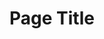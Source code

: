 ---
layout: layout.11ty.js
title: Page Title
sections:

  - type: "landing"
    content:
      id:
      background: "/bg.jpg"
      title: PHILIPPE BORDONNET
      subTitle: Philippe Bordonnet | Künstler
      button:
        - text: AUSSTELLUNG
          href: "/de-DE/index.html#expo"
        - text: KUNSTWERK
          href: "/de-DE/artwork"

  - type: "header"
    content:
      id:
      logo: "/logo.png"

  - type: "simpleText"
    content:
      id:
      text: | 
        Philippe Bordonnet ist ein Künstler. Er lässt sich inspirieren von Farben und Bewegungen. Diese verbindet er mit seiner überwältigenden Energie und mitreissenden Emotionen!  
        
        **SEINE AUSDRUCKSKRAFT SCHAFFT EINE PLASTISCHE ABSTRAKTION HIERVON.**

  - type: "textAndImage"
    content:
      id: expo
      imageWidth: 55
      banner: AUSSTELLUNG
      image: "/expo.jpg"
      text: | 
        ## Wann ? Wo ?  
        ### • KUNST UNTER UNS GALLERY  
        Basler Strasse 27  
        79540 Lörrach  
        +33 612 56 73 15  
        kunst@kunst-unter-uns.de  

        ### • PcaGalleryArt || Artistic Agency-Gallery  
        pcagalleryart.com  
        +34 655 94 52 46  
        pcagalleryart@gmail.com  

        ### • B.Arte Galeria  
        Einzelperson Ausstellung  
        Alicante (Spain)  
        September 2-30, 2022  

        ### • Jean-Luc Moreau Galerie  
        Gemeinsam Ausstellung  
        Lille (France)  
        33 610 16 74 16  
        contact@galeriejlmoreau.fr  
        From April 1, 2022  

  - type: "simpleText"
    content:
      id:
      text: | 
        # PHILIPPE BORDONNET  

        Philippe Bordonnet ist ein Künstler. Er lässt sich inspirieren von Farben und Bewegungen. Diese verbindet er mit seiner überwältigenden Energie und mitreissenden Emotionen.  
        
        **SEINE AUSDRUCKSKRAFT SCHAFFT EINE PLASTISCHE ABSTRAKTION HIERVON.**
        
        Seine ausgedrückten Wahrheiten scheinen seine "Gesten" zu strukturieren und bieten eine zeitgenössische Poesie, die uns einige begeisternde Reisen ermöglicht.  
        
        Dieser Mann liebt das Leben. Er weiß es zu entdecken und es zu verstehen. Zweifellos gewinnt er seine Inspirationen und seine Ideen aus der Natur, aus den Menschen und ihren Einstellungen. So steuert er ungehemmt auf sein Ziel zu und bietet uns eine "Einführung in das Thema", die für uns Beobachter eine beeindruckende und offensichtliche Reise der Gefühle und der Aufregungen sein wird...  
        
        **Geboren wurde Philipppe Bordonnet 1973 in Ingwiller (Elsass-Frankreich) / Galerist / Künstler / Inspirationen, Gerhard Richter und Franz Kline**

  - type: "footer"
    content:
      id: footer
---